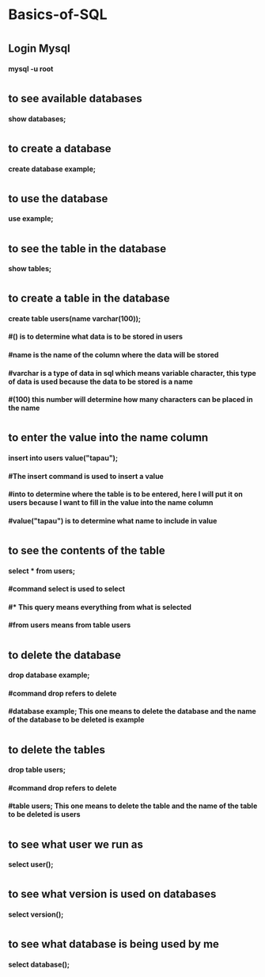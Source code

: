 # Basics-of-SQL

# 
## Login Mysql
#### mysql -u root

#
## to see available databases
#### show databases;

#
## to create a database
#### create database example;

#
## to use the database
#### use example;

#
## to see the table in the database
#### show tables;

#
## to create a table in the database
#### create table users(name varchar(100));
#### #() is to determine what data is to be stored in users
#### #name is the name of the column where the data will be stored
#### #varchar is a type of data in sql which means variable character, this type of data is used because the data to be stored is a name
#### #(100) this number will determine how many characters can be placed in the name


#
## to enter the value into the name column
#### insert into users value("tapau");
#### #The insert command is used to insert a value
#### #into to determine where the table is to be entered, here I will put it on users because I want to fill in the value into the name column
#### #value("tapau") is to determine what name to include in value

#
## to see the contents of the table
#### select * from users;
#### #command select is used to select
#### #* This query means everything from what is selected
#### #from users means from table users

#
## to delete the database
#### drop database example;
#### #command drop refers to delete
#### #database example; This one means to delete the database and the name of the database to be deleted is example

#
## to delete the tables
#### drop table users;
#### #command drop refers to delete
#### #table users; This one means to delete the table and the name of the table to be deleted is users

#
## to see what user we run as
#### select user();

#
## to see what version is used on databases
#### select version();

#
## to see what database is being used by me
#### select database();







































